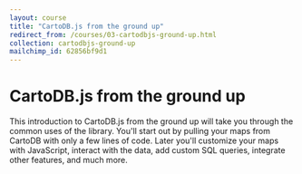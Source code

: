 ```yaml
---
layout: course
title: "CartoDB.js from the ground up"
redirect_from: /courses/03-cartodbjs-ground-up.html
collection: cartodbjs-ground-up
mailchimp_id: 62856bf9d1
---
```

# CartoDB.js from the ground up

This introduction to CartoDB.js from the ground up will take you through the common uses of the library. You'll start out by pulling your maps from CartoDB with only a few lines of code. Later you'll customize your maps with JavaScript, interact with the data, add custom SQL queries, integrate other features, and much more.
